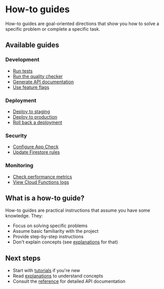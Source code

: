 # How-to guides

How-to guides are goal-oriented directions that show you how to solve a specific problem or
complete a specific task.

## Available guides

### Development

- [Run tests](run-tests.md)
- [Run the quality checker](run-quality-checks.md)
- [Generate API documentation](generate-api-docs.md)
- [Use feature flags](use-feature-flags.md)

### Deployment

- [Deploy to staging](deploy-staging.md)
- [Deploy to production](deploy-production.md)
- [Roll back a deployment](rollback-deployment.md)

### Security

- [Configure App Check](configure-app-check.md)
- [Update Firestore rules](update-firestore-rules.md)

### Monitoring

- [Check performance metrics](check-performance.md)
- [View Cloud Functions logs](view-function-logs.md)

## What is a how-to guide?

How-to guides are practical instructions that assume you have some knowledge. They:

- Focus on solving specific problems
- Assume basic familiarity with the project
- Provide step-by-step instructions
- Don't explain concepts (see [explanations](../explanation/) for that)

## Next steps

- Start with [tutorials](../tutorials/) if you're new
- Read [explanations](../explanation/) to understand concepts
- Consult the [reference](../reference/) for detailed API documentation
